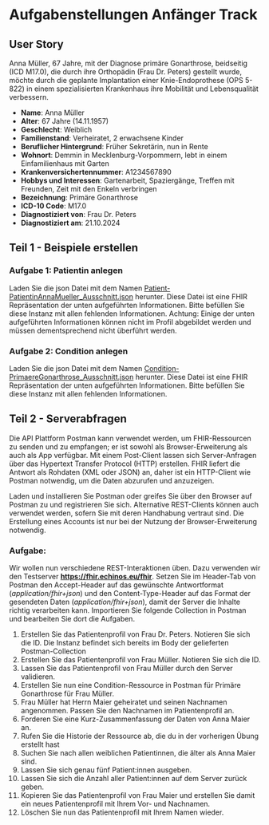 # Aufgabenstellungen Anfänger Track

## User Story
Anna Müller, 67 Jahre, mit der Diagnose primäre Gonarthrose, beidseitig (ICD M17.0), die durch ihre Orthopädin (Frau Dr. Peters) gestellt wurde, möchte durch die geplante Implantation einer Knie-Endoprothese (OPS 5-822) in einem spezialisierten Krankenhaus ihre Mobilität und Lebensqualität verbessern.

- **Name**: Anna Müller
- **Alter**: 67 Jahre (14.11.1957)
- **Geschlecht**: Weiblich
- **Familienstand**: Verheiratet, 2 erwachsene Kinder
- **Beruflicher Hintergrund**: Früher Sekretärin, nun in Rente
- **Wohnort**: Demmin in Mecklenburg-Vorpommern, lebt in einem Einfamilienhaus mit Garten 
- **Krankenversichertennummer**: A1234567890
- **Hobbys und Interessen**: Gartenarbeit, Spaziergänge, Treffen mit Freunden, Zeit mit den Enkeln verbringen
- **Bezeichnung**: Primäre Gonarthrose
- **ICD-10 Code**: M17.0
- **Diagnostiziert von**: Frau Dr. Peters
- **Diagnostiziert am**: 21.10.2024

## Teil 1 - Beispiele erstellen
### Aufgabe 1: Patientin anlegen
Laden Sie die json Datei mit dem Namen  [Patient-PatientinAnnaMueller_Ausschnitt.json](https://wiki.gematik.de/download/attachments/606557316/Patient-PatientinAnnaMueller_Ausschnitt.json?version=1&modificationDate=1731596482272&api=v2) herunter. Diese Datei ist eine FHIR Repräsentation der unten aufgeführten Informationen. Bitte befüllen Sie diese Instanz mit allen fehlenden Informationen.  Achtung: Einige der unten aufgeführten Informationen können nicht im Profil abgebildet werden und müssen dementsprechend nicht überführt werden.

### Aufgabe 2: Condition anlegen
Laden Sie die json Datei mit dem Namen  [Condition-PrimaereGonarthrose_Ausschnitt.json](https://wiki.gematik.de/download/attachments/606557316/Condition-PrimaereGonarthrose_Ausschnitt.json?version=1&modificationDate=1731596519747&api=v2) herunter. Diese Datei ist eine FHIR Repräsentation der unten aufgeführten Informationen. Bitte befüllen Sie diese Instanz mit allen fehlenden Informationen.  

## Teil 2 - Serverabfragen

Die API Plattform Postman kann verwendet werden, um FHIR-Ressourcen zu senden und zu empfangen; er ist sowohl als Browser-Erweiterung als auch als App verfügbar. Mit einem Post-Client lassen sich Server-Anfragen über das Hypertext Transfer Protocol (HTTP) erstellen. FHIR liefert die Antwort als Rohdaten (XML oder JSON) an, daher ist ein HTTP-Client wie Postman notwendig, um die Daten abzurufen und anzuzeigen.

Laden und installieren Sie Postman oder greifes Sie über den Browser auf Postman zu und registrieren Sie sich. Alternative REST-Clients können auch verwendet werden, sofern Sie mit deren Handhabung vertraut sind. Die Erstellung eines Accounts ist nur bei der Nutzung der Browser-Erweiterung notwendig.

### Aufgabe:

Wir wollen nun verschiedene REST-Interaktionen üben. Dazu verwenden wir den Testserver **https://fhir.echinos.eu/fhir**. Setzen Sie im Header-Tab von Postman den Accept-Header auf das gewünschte Antwortformat (*application/fhir+json*) und den Content-Type-Header auf das Format der gesendeten Daten (*application/fhir+json*), damit der Server die Inhalte richtig verarbeiten kann. Importieren Sie folgende Collection in Postman und bearbeiten Sie dort die Aufgaben.

1. Erstellen Sie das Patientenprofil von Frau Dr. Peters. Notieren Sie sich die ID. Die Instanz befindet sich bereits im Body der gelieferten Postman-Collection
2. Erstellen Sie das Patientenprofil von Frau Müller. Notieren Sie sich die ID.
3. Lassen Sie das Patientenprofil von Frau Müller durch den Server validieren.
4. Erstellen Sie nun eine Condition-Ressource in Postman für Primäre Gonarthrose für Frau Müller.
5. Frau Müller hat Herrn Maier geheiratet und seinen Nachnamen angenommen. Passen Sie den Nachnamen im Patientenprofil an.
6. Forderen Sie eine Kurz-Zusammenfassung der Daten von Anna Maier an.
7. Rufen Sie die Historie der Ressource ab, die du in der vorherigen Übung erstellt hast
8. Suchen Sie nach allen weiblichen Patientinnen, die älter als Anna Maier sind.
9. Lassen Sie sich genau fünf Patient:innen ausgeben.
10. Lassen Sie sich die Anzahl aller Patient:innen auf dem Server zurück geben.
11. Kopieren Sie das Patientenprofil von Frau Maier und erstellen Sie damit ein neues Patientenprofil mit Ihrem Vor- und Nachnamen.
12. Löschen Sie nun das Patientenprofil mit Ihrem Namen wieder.

